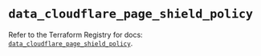 # `data_cloudflare_page_shield_policy`

Refer to the Terraform Registry for docs: [`data_cloudflare_page_shield_policy`](https://registry.terraform.io/providers/cloudflare/cloudflare/5.10.1/docs/data-sources/page_shield_policy).
